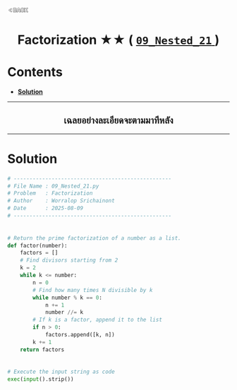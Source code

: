 <p align="left">
  <a href="../README.md">
    <img src="../../Z99-OTHERS/00-common/00-back.png" style="width:10%">
  </a>
</p>

<div align="center">
  <h1>
    Factorization ★★ (
      <a href="https://drive.google.com/file/d/1vBEe2Hq6z409zK5KqrL2lAehhiDF_WBw/view?usp=drive_link">
        <code>09_Nested_21</code>
      </a>
    )
  </h1>
</div>

# Contents

-   [**Solution**](#solution)

---

<div align="center">
  <h2>เฉลยอย่างละเอียดจะตามมาทีหลัง</h2>
</div>

---

# Solution

```python
# --------------------------------------------------
# File Name : 09_Nested_21.py
# Problem   : Factorization
# Author    : Worralop Srichainont
# Date      : 2025-08-09
# --------------------------------------------------


# Return the prime factorization of a number as a list.
def factor(number):
    factors = []
    # Find divisors starting from 2
    k = 2
    while k <= number:
        n = 0
        # Find how many times N divisible by k
        while number % k == 0:
            n += 1
            number //= k
        # If k is a factor, append it to the list
        if n > 0:
            factors.append([k, n])
        k += 1
    return factors


# Execute the input string as code
exec(input().strip())
```
